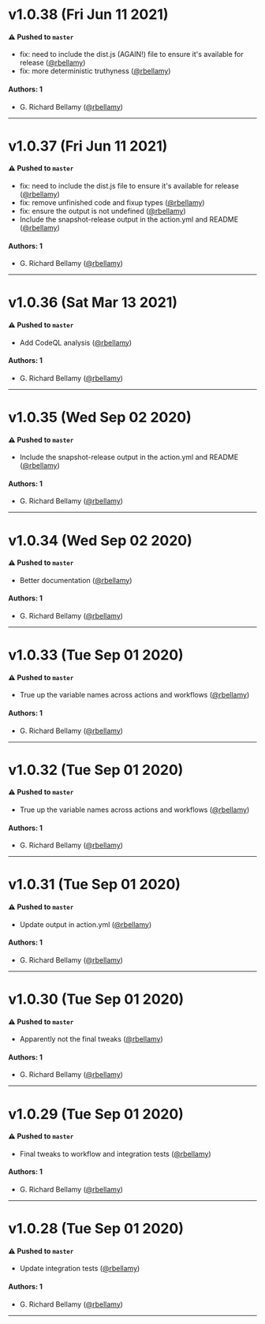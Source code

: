 # v1.0.38 (Fri Jun 11 2021)

#### ⚠️ Pushed to `master`

- fix: need to include the dist.js (AGAIN!) file to ensure it's available for release ([@rbellamy](https://github.com/rbellamy))
- fix: more deterministic truthyness ([@rbellamy](https://github.com/rbellamy))

#### Authors: 1

- G. Richard Bellamy ([@rbellamy](https://github.com/rbellamy))

---

# v1.0.37 (Fri Jun 11 2021)

#### ⚠️ Pushed to `master`

- fix: need to include the dist.js file to ensure it's available for release ([@rbellamy](https://github.com/rbellamy))
- fix: remove unfinished code and fixup types ([@rbellamy](https://github.com/rbellamy))
- fix: ensure the output is not undefined ([@rbellamy](https://github.com/rbellamy))
- Include the snapshot-release output in the action.yml and README ([@rbellamy](https://github.com/rbellamy))

#### Authors: 1

- G. Richard Bellamy ([@rbellamy](https://github.com/rbellamy))

---

# v1.0.36 (Sat Mar 13 2021)

#### ⚠️ Pushed to `master`

- Add CodeQL analysis ([@rbellamy](https://github.com/rbellamy))

#### Authors: 1

- G. Richard Bellamy ([@rbellamy](https://github.com/rbellamy))

---

# v1.0.35 (Wed Sep 02 2020)

#### ⚠️ Pushed to `master`

- Include the snapshot-release output in the action.yml and README ([@rbellamy](https://github.com/rbellamy))

#### Authors: 1

- G. Richard Bellamy ([@rbellamy](https://github.com/rbellamy))

---

# v1.0.34 (Wed Sep 02 2020)

#### ⚠️ Pushed to `master`

- Better documentation ([@rbellamy](https://github.com/rbellamy))

#### Authors: 1

- G. Richard Bellamy ([@rbellamy](https://github.com/rbellamy))

---

# v1.0.33 (Tue Sep 01 2020)

#### ⚠️ Pushed to `master`

- True up the variable names across actions and workflows ([@rbellamy](https://github.com/rbellamy))

#### Authors: 1

- G. Richard Bellamy ([@rbellamy](https://github.com/rbellamy))

---

# v1.0.32 (Tue Sep 01 2020)

#### ⚠️ Pushed to `master`

- True up the variable names across actions and workflows ([@rbellamy](https://github.com/rbellamy))

#### Authors: 1

- G. Richard Bellamy ([@rbellamy](https://github.com/rbellamy))

---

# v1.0.31 (Tue Sep 01 2020)

#### ⚠️ Pushed to `master`

- Update output in action.yml ([@rbellamy](https://github.com/rbellamy))

#### Authors: 1

- G. Richard Bellamy ([@rbellamy](https://github.com/rbellamy))

---

# v1.0.30 (Tue Sep 01 2020)

#### ⚠️ Pushed to `master`

- Apparently not the final tweaks ([@rbellamy](https://github.com/rbellamy))

#### Authors: 1

- G. Richard Bellamy ([@rbellamy](https://github.com/rbellamy))

---

# v1.0.29 (Tue Sep 01 2020)

#### ⚠️ Pushed to `master`

- Final tweaks to workflow and integration tests ([@rbellamy](https://github.com/rbellamy))

#### Authors: 1

- G. Richard Bellamy ([@rbellamy](https://github.com/rbellamy))

---

# v1.0.28 (Tue Sep 01 2020)

#### ⚠️ Pushed to `master`

- Update integration tests ([@rbellamy](https://github.com/rbellamy))

#### Authors: 1

- G. Richard Bellamy ([@rbellamy](https://github.com/rbellamy))

---

